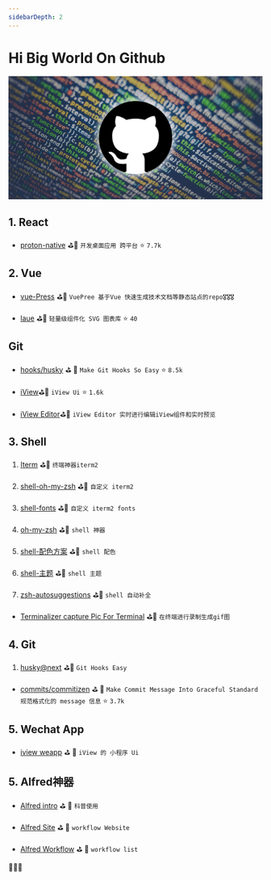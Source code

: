 ```yaml
---
sidebarDepth: 2
---
```


# Hi Big World On Github

![Alt text](../../assets/github/1.jpeg)

<!-- 🎟🤹‍🤹‍🎭🎬🎼🥁🎸🚗🚌
🚀⛵️🚤🛥🛳⛴⛽️🚦🚥🚧
🗽🗼🏰🎠📯📄🗞🔈📣🌾
⛱🏖🏝🏜🌋🏂🏋️‍🤸🏻‍🤸🏼‍⛹️‍
🤺🏄‍🗝🛍🎁🎊🎉🎀🛍📦
⛺️🗻🗻🏔⛰🏤🏥🌆🌁☎️
⏰🛢⚒⛏💎💰💡⌛️💣🔪
🏄‍🏊‍🏊‍🚣‍🏆🚴‍🥇🥈🥉🏅
🎖🎗🏵🎫🌊🍎🍋🍓🍇🍉
🍅🍆🥝🌽🍖🍗🌡🛁🛀🏿🔑
🐴🐌🐝🐋🐬🐅🐆🐳🐪🐘
🐏🕊🐇🐓🦌🐎🐿🐉🐲🌸
🌼🌻🌞🌝🍄✈️🍱🍛🎋🌱
🍥🍦🍭🎂🍭🍿🍩🍪🌰🥜
🍺🍻☕️🍶🍷🥂🥃🍹🍾🏈
🔕🔔🔊🗯💭🇨🇳🎍⭐️✨🌈
🌚☄️💥🔥☀️🌤⛅️🌥☁️🌦
⛈🌩🌨❄️⛲️🏀🥊⛳️🥋🚁
🌧💉⛹️‍🚏🎏🎥⚙️ -->

## 1. React

- [proton-native](https://proton-native.js.org/#/) ⛳️🥊 `开发桌面应用 跨平台` ⭐️ `7.7k`

## 2. Vue

- [vue-Press](https://vuepress.vuejs.org/zh/) ⛳️🥊 `VuePree 基于Vue 快速生成技术文档等静态站点的repo🎖🎖🎖`

- [laue](https://laue.js.org/examples) ⛳️🥊 `轻量级组件化 SVG 图表库` ⭐️ `40`

## Git

- [hooks/husky](https://github.com/typicode/husky) ⛳ ️🥊 `Make Git Hooks So Easy` ⭐️ `8.5k`

- [iView](https://www.iviewui.com/)⛳️🥊 `iView Ui` ⭐️ `1.6k`

- [iView Editor](http://editor.iviewui.com/)⛳️🥊 `iView Editor 实时进行编辑iView组件和实时预览`

## 3. Shell

  1. [Iterm](https://www.iterm2.com/) ⛳️🥊 `终端神器iterm2`

  2. [shell-oh-my-zsh](https://zhuanlan.zhihu.com/p/37195261) ⛳️🥊 `自定义 iterm2`

  3. [shell-fonts](https://github.com/powerline/fonts) ⛳️🥊 `自定义 iterm2 fonts`

  4. [oh-my-zsh](https://github.com/robbyrussell/oh-my-zsh) ⛳️🥊 `shell 神器`

  5. [shell-配色方案](https://github.com/altercation/solarized) ⛳️🥊 `shell 配色`

  6. [shell-主题](https://github.com/fcamblor/oh-my-zsh-agnoster-fcamblor.git) ⛳️🥊 `shell 主题`

  7. [zsh-autosuggestions]( https://github.com/zsh-users/zsh-autosuggestions) ⛳️🥊 `shell 自动补全`

- [Terminalizer capture Pic For Terminal](https://github.com/faressoft/terminalizer) ⛳️🥊 `在终端进行录制生成gif图`

## 4. Git

 1. [husky@next](https://github.com/typicode/husky) ⛳️🥊 `Git Hooks Easy`

- [commits/commitizen](https://github.com/commitizen/cz-cli) ⛳ ️🥊 `Make Commit Message Into Graceful Standard 规范格式化的 message 信息` ⭐️ `3.7k`

## 5. Wechat App

- [iview weapp](https://weapp.iviewui.com/docs/guide/start) ⛳ ️🥊 `iView 的 小程序 Ui`

## 5. Alfred神器

- [Alfred intro](http://louiszhai.github.io/2018/05/31/alfred/) ⛳ ️🥊 `科普使用`

- [Alfred Site](https://www.alfredapp.com/) ⛳ ️🥊 `workflow Website`

- [Alfred Workflow](http://alfredworkflow.com/) ⛳ ️🥊 `workflow list`

🚀🚀🚀
